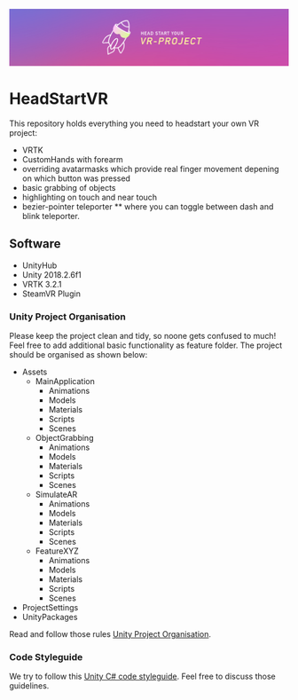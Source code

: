 ![Title](Head_Start_VR_02.jpg)
# HeadStartVR
This repository holds everything you need to headstart your own VR project:
* VRTK
* CustomHands with forearm
* overriding avatarmasks which provide real finger movement depening on which button was pressed
* basic grabbing of objects
* highlighting on touch and near touch
* bezier-pointer teleporter
** where you can toggle between dash and blink teleporter.

## Software
* UnityHub
* Unity 2018.2.6f1
* VRTK 3.2.1
* SteamVR Plugin

### Unity Project Organisation

Please keep the project clean and tidy, so noone gets confused to much!
Feel free to add additional basic functionality as feature folder.
The project should be organised as shown below:

* Assets
    * MainApplication
        * Animations
        * Models
        * Materials
        * Scripts
        * Scenes
    * ObjectGrabbing
        * Animations
        * Models
        * Materials
        * Scripts
        * Scenes
    * SimulateAR
        * Animations
        * Models
        * Materials
        * Scripts
        * Scenes
    * FeatureXYZ
        * Animations
        * Models
        * Materials
        * Scripts
        * Scenes
* ProjectSettings
* UnityPackages

Read and follow those rules [Unity Project Organisation](https://unity3d.com/de/learn/tutorials/topics/tips/large-project-organisation).

### Code Styleguide

We try to follow this [Unity C# code styleguide](https://github.com/raywenderlich/c-sharp-style-guide).
Feel free to discuss those guidelines.
